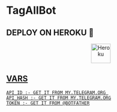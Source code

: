 # TagAllBot




## DEPLOY ON HEROKU 🚀

<p align="center"><a href="https://heroku.com/deploy?template=https://github.com/Ajsites2324/Tag-AllBot"><img align="center" alt="Heroku" width="52px" src="https://www.nicepng.com/png/full/223-2233246_heroku-logo-salesforce-heroku.png"></p>
 




## VARS

```
API_ID :- GET IT FROM MY.TELEGRAM.ORG 
API_HASH :- GET IT FROM MY.TELEGRAM.ORG
TOKEN :- GET IT FROM @BOTFATHER
```
